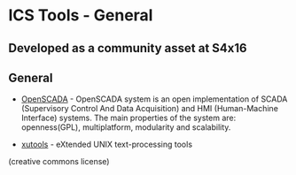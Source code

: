 # ICS Tools - General
## Developed as a community asset at S4x16

## General
* [OpenSCADA](http://oscada.org/main/) - OpenSCADA system is an open implementation of SCADA (Supervisory Control And Data Acquisition) and HMI (Human-Machine Interface) systems. The main properties of the system are: openness(GPL), multiplatform, modularity and scalability.

* [xutools](https://github.com/gabriel-weaver/xutools) - eXtended UNIX text-processing tools

(creative commons license)

